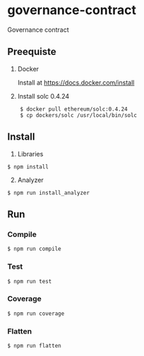 # governance-contract
Governance contract

## Preequiste

1. Docker
   
   Install at https://docs.docker.com/install

2. Install solc 0.4.24

``` 
    $ docker pull ethereum/solc:0.4.24
    $ cp dockers/solc /usr/local/bin/solc
```

## Install 

1. Libraries

```
$ npm install
```

2. Analyzer

```
$ npm run install_analyzer
```

## Run

### Compile

```
$ npm run compile
```

### Test

```
$ npm run test
```

### Coverage

```
$ npm run coverage
```

### Flatten

```
$ npm run flatten
```
